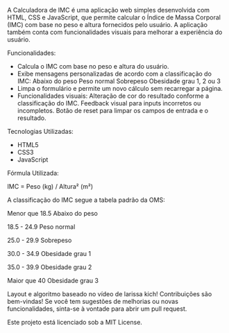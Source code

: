 A Calculadora de IMC é uma aplicação web simples desenvolvida com HTML, CSS e JavaScript, que permite calcular o Índice de Massa Corporal (IMC) com base no peso e altura fornecidos pelo usuário. A aplicação também conta com funcionalidades visuais para melhorar a experiência do usuário.

Funcionalidades:

- Calcula o IMC com base no peso e altura do usuário.
- Exibe mensagens personalizadas de acordo com a classificação do IMC:
Abaixo do peso
Peso normal
Sobrepeso
Obesidade grau 1, 2 ou 3
- Limpa o formulário e permite um novo cálculo sem recarregar a página.
- Funcionalidades visuais:
Alteração de cor do resultado conforme a classificação do IMC.
Feedback visual para inputs incorretos ou incompletos.
Botão de reset para limpar os campos de entrada e o resultado.

Tecnologias Utilizadas:
- HTML5
- CSS3
- JavaScript

Fórmula Utilizada:
  
IMC = Peso (kg) / Altura² (m²)

A classificação do IMC segue a tabela padrão da OMS:

Menor que 18.5	Abaixo do peso

18.5 - 24.9	Peso normal

25.0 - 29.9	Sobrepeso

30.0 - 34.9	Obesidade grau 1

35.0 - 39.9	Obesidade grau 2

Maior que 40	Obesidade grau 3

Layout e algoritmo baseado no vídeo de larissa kich! Contribuições são bem-vindas! Se você tem sugestões de melhorias ou novas funcionalidades, sinta-se à vontade para abrir um pull request.

Este projeto está licenciado sob a MIT License.
